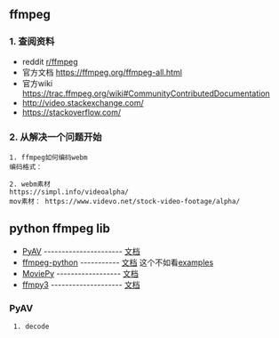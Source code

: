 ## ffmpeg
### 1. 查阅资料
- reddit [r/ffmpeg](https://www.reddit.com/r/ffmpeg/)
- 官方文档 https://ffmpeg.org/ffmpeg-all.html
- 官方wiki https://trac.ffmpeg.org/wiki#CommunityContributedDocumentation
- http://video.stackexchange.com/
- https://stackoverflow.com/
### 2. 从解决一个问题开始
```
1. ffmpeg如何编码webm
编码格式：

2. webm素材
https://simpl.info/videoalpha/
mov素材： https://www.videvo.net/stock-video-footage/alpha/

```
## python ffmpeg lib
- [PyAV](https://github.com/PyAV-Org/PyAV) ---------------------- [文档](https://pyav.org/docs/stable/)
- [ffmpeg-python](https://github.com/kkroening/ffmpeg-python) ----------- [文档](https://kkroening.github.io/ffmpeg-python/) 这个不如看[examples](https://github.com/kkroening/ffmpeg-python/tree/master/examples)
- [MoviePy](https://github.com/Zulko/moviepy) ------------------ [文档](https://zulko.github.io/moviepy/)
- [ffmpy3](https://github.com/wchill/ffmpy3) -------------------- [文档](https://ffmpy3.readthedocs.io/en/latest/)

### PyAV
```
 1. decode
 
```
